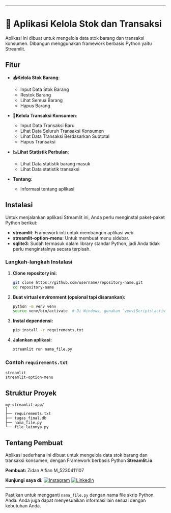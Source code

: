 
---

# 🛄 Aplikasi Kelola Stok dan Transaksi

Aplikasi ini dibuat untuk mengelola data stok barang dan transaksi konsumen. Dibangun menggunakan framework berbasis Python yaitu Streamlit.

## Fitur

- **📥Kelola Stok Barang**:
  - Input Data Stok Barang
  - Restok Barang
  - Lihat Semua Barang
  - Hapus Barang

- **💸Kelola Transaksi Konsumen**:
  - Input Data Transaksi Baru
  - Lihat Data Seluruh Transaksi Konsumen
  - Lihat Data Transaksi Berdasarkan Subtotal
  - Hapus Transaksi
- **📉Lihat Statistik Perbulan**:
  - Lihat Data statistik barang masuk
  - Lihat Data statistik transaksi 
    
- **Tentang**:
  - Informasi tentang aplikasi 

## Instalasi

Untuk menjalankan aplikasi Streamlit ini, Anda perlu menginstal paket-paket Python berikut:

- **streamlit**: Framework inti untuk membangun aplikasi web.
- **streamlit-option-menu**: Untuk membuat menu sidebar.
- **sqlite3**: Sudah termasuk dalam library standar Python, jadi Anda tidak perlu menginstalnya secara terpisah.

### Langkah-langkah Instalasi

1. **Clone repository ini:**

    ```bash
    git clone https://github.com/username/repository-name.git
    cd repository-name
    ```

2. **Buat virtual environment (opsional tapi disarankan):**

    ```bash
    python -m venv venv
    source venv/bin/activate  # Di Windows, gunakan `venv\Scripts\activate`
    ```

3. **Instal dependensi:**

    ```bash
    pip install -r requirements.txt
    ```

4. **Jalankan aplikasi:**

    ```bash
    streamlit run nama_file.py
    ```

### Contoh `requirements.txt`

```plaintext
streamlit
streamlit-option-menu
```

## Struktur Proyek

```
my-streamlit-app/
│
├── requirements.txt
├── tugas_final.db
├── nama_file.py
└── file_lainnya.py
```

## Tentang Pembuat

Aplikasi sederhana ini dibuat untuk mengelola data stok barang dan transaksi konsumen, dengan Framework berbasis Python **Streamlit.io**.

**Pembuat:** Zidan Alfian M_5230411107

**Kunjungi saya di:**
[![Instagram](https://img.shields.io/badge/Instagram-Profile-red?logo=instagram)](https://www.instagram.com/kangz.id/)
[![LinkedIn](https://img.shields.io/badge/LinkedIn-Profile-blue?logo=linkedin)](https://www.linkedin.com/in/zalfyan-8263ba281)

---

Pastikan untuk mengganti `nama_file.py` dengan nama file skrip Python Anda. Anda juga dapat menyesuaikan informasi lain sesuai dengan kebutuhan Anda.
